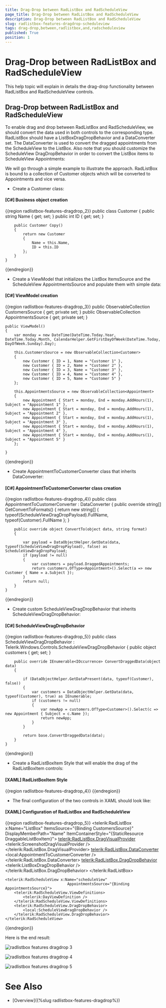 ```yaml
---
title: Drag-Drop between RadListBox and RadScheduleView
page_title: Drag-Drop between RadListBox and RadScheduleView
description: Drag-Drop between RadListBox and RadScheduleView
slug: radlistbox-features-dragdrop-scheduleview
tags: drag-drop,between,radlistbox,and,radscheduleview
published: True
position: 1
---
```


# Drag-Drop between RadListBox and RadScheduleView

This help topic will explain in details the drag-drop functionality between RadListBox and RadScheduleView controls.

## Drag-Drop between RadListBox and RadScheduleView

To enable drag and drop between RadListBox and RadScheduleView, we should convert the data used in both controls to the corresponding type. RadListBox should have a ListBoxDragDropBehavior and a DataConverter set. The DataConverter is used to convert the dragged appointments from the ScheduleView to the ListBox. Also note that you should customize the ScheduleView DragDropBehavior in order to convert the ListBox items to ScheduleView Appointments:

We will go through a simple example to illustrate the approach. RadListBox is bound to a collection of Customer objects which will be converted to Appointments and vice versa.

* Create a Customer class:

#### __[C#]  Business object creation__

{{region radlistbox-features-dragdrop_2}}
	public class Customer
	{
		public string Name { get; set; }
		public int ID { get; set; }
	
		public Customer Copy()
		{
			return new Customer
			{
				Name = this.Name,
				ID = this.ID
			};
		}
	}
{{endregion}}

* Create a ViewModel that initializes the ListBox ItemsSource and the ScheduleView AppointmentsSource and populate them with simple data:

#### __[C#]  ViewModel creation__

{{region radlistbox-features-dragdrop_3}}
	public ObservableCollection<Customer> CustomersSource { get; private set; }
	public ObservableCollection<Appointment> AppointmentsSource { get; private set; }
	
	public ViewModel()
	{
		var monday = new DateTime(DateTime.Today.Year, DateTime.Today.Month, CalendarHelper.GetFirstDayOfWeek(DateTime.Today, DayOfWeek.Sunday).Day);
	
		this.CustomersSource = new ObservableCollection<Customer> 
		{
			new Customer { ID = 1, Name = "Customer 1" },
			new Customer { ID = 2, Name = "Customer 2" },
			new Customer { ID = 3, Name = "Customer 3" },
			new Customer { ID = 4, Name = "Customer 4" },
			new Customer { ID = 5, Name = "Customer 5" } 
		};
	
		this.AppointmentsSource = new ObservableCollection<Appointment> 
		{ 
			new Appointment { Start = monday, End = monday.AddHours(1), Subject = "Appointment 1" },
			new Appointment { Start = monday, End = monday.AddHours(1), Subject = "Appointment 2" },
			new Appointment { Start = monday, End = monday.AddHours(1), Subject = "Appointment 3" },
			new Appointment { Start = monday, End = monday.AddHours(1), Subject = "Appointment 4" },
			new Appointment { Start = monday, End = monday.AddHours(1), Subject = "Appointment 5" } 
		};
	
	}
{{endregion}}

* Create AppointmentToCustomerConverter class that inherits DataConverter:

#### __[C#]  AppointmentToCustomerConverter class creation__

{{region radlistbox-features-dragdrop_4}}
	public class AppointmentToCustomerConverter : DataConverter
	{
		public override string[] GetConvertToFormats()
		{
			return new string[] { typeof(ScheduleViewDragDropPayload).FullName, typeof(Customer).FullName };
		}
	
		public override object ConvertTo(object data, string format)
		{
	
			var payload = DataObjectHelper.GetData(data, typeof(ScheduleViewDragDropPayload), false) as ScheduleViewDragDropPayload;
			if (payload != null)
			{
				var customers = payload.DraggedAppointments;
				return customers.OfType<Appointment>().Select(a => new Customer { Name = a.Subject });
			}		
			return null;
		}
	}
{{endregion}}

* Create custom ScheduleViewDragDropBehavior that inherits ScheduleViewDragDropBehavior:

#### __[C#]  ScheduleViewDragDropBehavior__

{{region radlistbox-features-dragdrop_5}}
	public class ScheduleViewDragDropBehavior : Telerik.Windows.Controls.ScheduleViewDragDropBehavior
	{
		public object customers { get; set; }
	
		public override IEnumerable<IOccurrence> ConvertDraggedData(object data)
		{
	
			if (DataObjectHelper.GetDataPresent(data, typeof(Customer), false))
			{
				var customers = DataObjectHelper.GetData(data, typeof(Customer), true) as IEnumerable;
				if (customers != null)
				{
					var newApp = customers.OfType<Customer>().Select(c => new Appointment { Subject = c.Name });
					return newApp;
				}
			}
	
			return base.ConvertDraggedData(data);
		}
	}
{{endregion}}

* Create a RadListBoxItem Style that will enable the drag of the RadListBoxItem controls:

#### __[XAML]  RadListBoxItem Style__

{{region radlistbox-features-dragdrop_4}}
	<Style x:Key="DraggableListBoxItem" TargetType="telerik:RadListBoxItem">
		<Setter Property="telerik:DragDropManager.AllowCapturedDrag" Value="True" />
	</Style>
{{endregion}}

* The final configuration of the two controls in XAML should look like:

#### __[XAML]  Configuration of RadListBox and RadScheduleView__

{{region radlistbox-features-dragdrop_5}}
	<telerik:RadListBox x:Name="ListBox"
						ItemsSource="{Binding CustomersSource}" 
						DisplayMemberPath="Name" 
						ItemContainerStyle="{StaticResource DraggableListBoxItem}">
		<telerik:RadListBox.DragVisualProvider>
			<telerik:ScreenshotDragVisualProvider />
		</telerik:RadListBox.DragVisualProvider>
		<telerik:RadListBox.DataConverter>
			<local:AppointmentToCustomerConverter />
		</telerik:RadListBox.DataConverter>
		<telerik:RadListBox.DragDropBehavior>
			<telerik:ListBoxDragDropBehavior />
		</telerik:RadListBox.DragDropBehavior>
	</telerik:RadListBox>
	
	<telerik:RadScheduleView x:Name="scheduleView" 
								AppointmentsSource="{Binding AppointmentsSource}">
		<telerik:RadScheduleView.ViewDefinitions>
			<telerik:DayViewDefinition />
		</telerik:RadScheduleView.ViewDefinitions>
		<telerik:RadScheduleView.DragDropBehavior>
			<local:ScheduleViewDragDropBehavior />
		</telerik:RadScheduleView.DragDropBehavior>
	</telerik:RadScheduleView>
{{endregion}}

Here is the end result:

![radlistbox features dragdrop 3](images/radlistbox_features_dragdrop_3.png)

![radlistbox features dragdrop 4](images/radlistbox_features_dragdrop_4.png)

![radlistbox features dragdrop 5](images/radlistbox_features_dragdrop_5.png)

# See Also

 * [Overview]({%slug radlistbox-features-dragdrop%})
